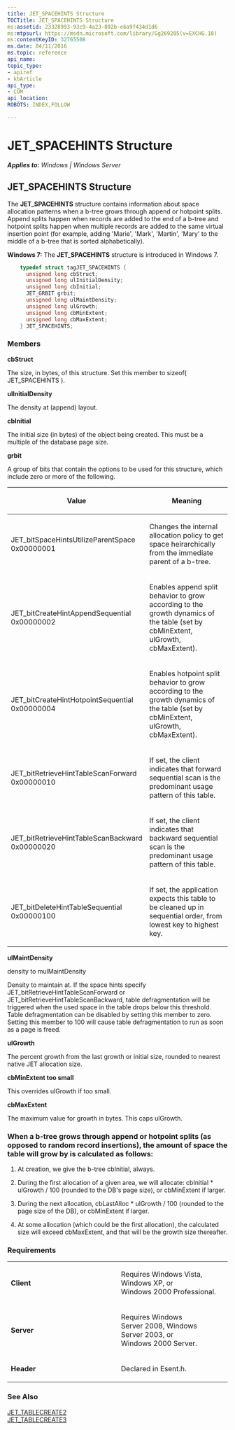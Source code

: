 ```yaml
---
title: JET_SPACEHINTS Structure
TOCTitle: JET_SPACEHINTS Structure
ms:assetid: 23328993-93c9-4a23-892b-e6a9f434d1d6
ms:mtpsurl: https://msdn.microsoft.com/library/Gg269205(v=EXCHG.10)
ms:contentKeyID: 32765508
ms.date: 04/11/2016
ms.topic: reference
api_name: 
topic_type: 
- apiref
- kbArticle
api_type: 
- COM
api_location: 
ROBOTS: INDEX,FOLLOW

---
```


# JET_SPACEHINTS Structure


_**Applies to:** Windows | Windows Server_

## JET_SPACEHINTS Structure

The **JET_SPACEHINTS** structure contains information about space allocation patterns when a b-tree grows through append or hotpoint splits. Append splits happen when records are added to the end of a b-tree and hotpoint splits happen when multiple records are added to the same virtual insertion point (for example, adding 'Marie', 'Mark', 'Martin', 'Mary' to the middle of a b-tree that is sorted alphabetically).

**Windows 7:** The **JET_SPACEHINTS** structure is introduced in Windows 7.

```cpp
    typedef struct tagJET_SPACEHINTS {
      unsigned long cbStruct;
      unsigned long ulInitialDensity;
      unsigned long cbInitial;
      JET_GRBIT grbit;
      unsigned long ulMaintDensity;
      unsigned long ulGrowth;
      unsigned long cbMinExtent;
      unsigned long cbMaxExtent;
    } JET_SPACEHINTS;
```

### Members

**cbStruct**

The size, in bytes, of this structure. Set this member to sizeof( JET_SPACEHINTS ).

**ulInitialDensity**

The density at (append) layout.

**cbInitial**

The initial size (in bytes) of the object being created. This must be a multiple of the database page size.

**grbit**

A group of bits that contain the options to be used for this structure, which include zero or more of the following.

<table>
<colgroup>
<col style="width: 50%" />
<col style="width: 50%" />
</colgroup>
<thead>
<tr class="header">
<th><p>Value</p></th>
<th><p>Meaning</p></th>
</tr>
</thead>
<tbody>
<tr class="odd">
<td><p>JET_bitSpaceHintsUtilizeParentSpace<br />
0x00000001</p></td>
<td><p>Changes the internal allocation policy to get space heirarchically from the immediate parent of a b-tree.</p></td>
</tr>
<tr class="even">
<td><p>JET_bitCreateHintAppendSequential<br />
0x00000002</p></td>
<td><p>Enables append split behavior to grow according to the growth dynamics of the table (set by cbMinExtent, ulGrowth, cbMaxExtent).</p></td>
</tr>
<tr class="odd">
<td><p>JET_bitCreateHintHotpointSequential<br />
0x00000004</p></td>
<td><p>Enables hotpoint split behavior to grow according to the growth dynamics of the table (set by cbMinExtent, ulGrowth, cbMaxExtent).</p></td>
</tr>
<tr class="even">
<td><p>JET_bitRetrieveHintTableScanForward<br />
0x00000010</p></td>
<td><p>If set, the client indicates that forward sequential scan is the predominant usage pattern of this table.</p></td>
</tr>
<tr class="odd">
<td><p>JET_bitRetrieveHintTableScanBackward<br />
0x00000020</p></td>
<td><p>If set, the client indicates that backward sequential scan is the predominant usage pattern of this table.</p></td>
</tr>
<tr class="even">
<td><p>JET_bitDeleteHintTableSequential<br />
0x00000100</p></td>
<td><p>If set, the application expects this table to be cleaned up in sequential order, from lowest key to highest key.</p></td>
</tr>
</tbody>
</table>


**ulMaintDensity**

density to mulMaintDensity

Density to maintain at. If the space hints specify JET_bitRetrieveHintTableScanForward or JET_bitRetrieveHintTableScanBackward, table defragmentation will be triggered when the used space in the table drops below this threshold. Table defragmentation can be disabled by setting this member to zero. Setting this member to 100 will cause table defragmentation to run as soon as a page is freed.

**ulGrowth**

The percent growth from the last growth or initial size, rounded to nearest native JET allocation size.

**cbMinExtent too small**

This overrides ulGrowth if too small.

**cbMaxExtent**

The maximum value for growth in bytes. This caps ulGrowth.

### When a b-tree grows through append or hotpoint splits (as opposed to random record insertions), the amount of space the table will grow by is calculated as follows:

1.  At creation, we give the b-tree cbInitial, always.

2.  During the first allocation of a given area, we will allocate: cbInitial \* ulGrowth / 100 (rounded to the DB's page size), or cbMinExtent if larger.

3.  During the next allocation, cbLastAlloc \* ulGrowth / 100 (rounded to the page size of the DB), or cbMinExtent if larger.

4.  At some allocation (which could be the first allocation), the calculated size will exceed cbMaxExtent, and that will be the growth size thereafter.

### Requirements

<table>
<colgroup>
<col style="width: 50%" />
<col style="width: 50%" />
</colgroup>
<tbody>
<tr class="odd">
<td><p><strong>Client</strong></p></td>
<td><p>Requires Windows Vista, Windows XP, or Windows 2000 Professional.</p></td>
</tr>
<tr class="even">
<td><p><strong>Server</strong></p></td>
<td><p>Requires Windows Server 2008, Windows Server 2003, or Windows 2000 Server.</p></td>
</tr>
<tr class="odd">
<td><p><strong>Header</strong></p></td>
<td><p>Declared in Esent.h.</p></td>
</tr>
</tbody>
</table>


### See Also

[JET_TABLECREATE2](./jet-tablecreate2-structure.md)  
[JET_TABLECREATE3](./jet-tablecreate3-structure.md)